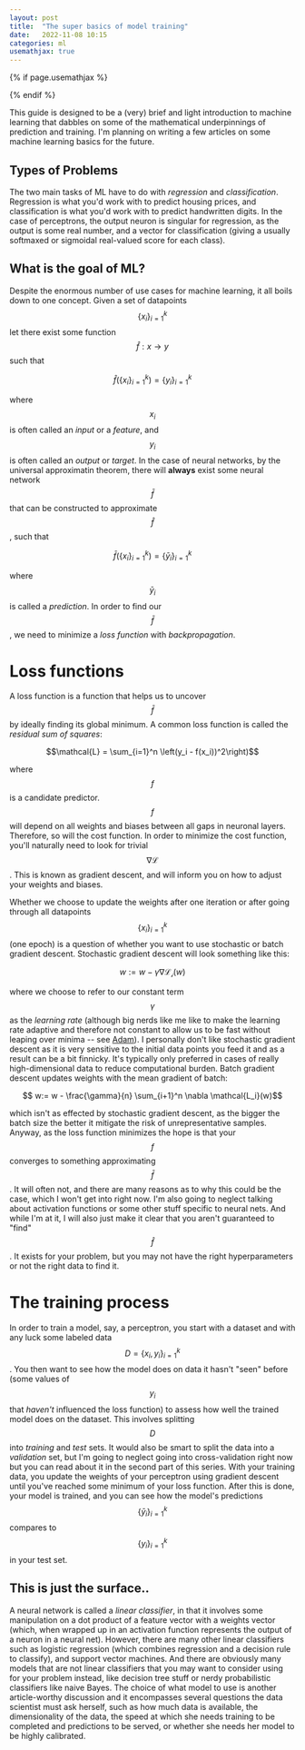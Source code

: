 ```yaml
---
layout: post
title:  "The super basics of model training"
date:   2022-11-08 10:15
categories: ml
usemathjax: true
---
```


<!-- for mathjax support -->
{% if page.usemathjax %}
  <script type="text/x-mathjax-config">
    MathJax.Hub.Config({
    TeX: { equationNumbers: { autoNumber: "AMS" } }
    });
  </script>
  <script type="text/javascript" async src="https://cdn.mathjax.org/mathjax/latest/MathJax.js?config=TeX-AMS-MML_HTMLorMML"></script>
{% endif %}

This guide is designed to be a (very) brief and light introduction to machine learning that dabbles on some of the mathematical underpinnings of prediction and training. I'm planning on writing a few articles on some machine learning basics for the future.

## Types of Problems
The two main tasks of ML have to do with *regression* and *classification*. Regression is what you'd work with to predict housing prices, and classification is what you'd work with to predict handwritten digits. In the case of perceptrons, the output neuron is singular for regression, as the output is some real number, and a vector for classification (giving a usually softmaxed or sigmoidal real-valued score for each class). 

## What is the goal of ML?
Despite the enormous number of use cases for machine learning, it all boils down to one concept. Given a set of datapoints $$\{x_i\}_{i=1}^{k}$$ let there exist some function $$\hat f: x \to y$$ such that 

$$\hat f \left(\{x_i\}_{i=1}^{k}\right) = \{y_i\}_{i=1}^{k}$$

where $$x_i$$ is often called an *input* or a *feature*, and $$y_i$$ is often called an *output* or *target*. In the case of neural networks, by the universal approximatin theorem, there will **always** exist some neural network $$\bar f$$ that can be constructed to approximate $$\hat f$$, such that

$$\bar f \left(\{x_i\}_{i=1}^{k}\right) = \{\bar y_i\}_{i=1}^{k}$$

where $$\bar y_i$$ is called a *prediction*. In order to find our $$\bar f$$, we need to minimize a *loss function* with *backpropagation*. 

# Loss functions
A loss function is a function that helps us to uncover $$\bar f$$ by ideally finding its global minimum. A common loss function is called the *residual sum of squares*:

$$\mathcal{L} = \sum_{i=1}^n \left(y_i - f(x_i))^2\right)$$

where $$f$$ is a candidate predictor. $$f$$ will depend on all weights and biases between all gaps in neuronal layers. Therefore, so will the cost function. In order to minimize the cost function, you'll naturally need to look for trivial $$\nabla \mathcal{L}$$. This is known as gradient descent, and will inform you on how to adjust your weights and biases.

Whether we choose to update the weights after one iteration or after going through all datapoints $$\{x_i\}_{i=1}^{k}$$ (one epoch) is a question of whether you want to use stochastic or batch gradient descent. Stochastic gradient descent will look something like this:

$$ w:= w - \gamma \nabla \mathcal{L_i}(w)$$

where we choose to refer to our constant term $$\gamma$$ as the *learning rate* (although big nerds like me like to make the learning rate adaptive and therefore not constant to allow us to be fast without leaping over minima -- see [Adam](https://arxiv.org/abs/1412.6980)). I personally don't like stochastic gradient descent as it is very sensitive to the initial data points you feed it and as a result can be a bit finnicky. It's typically only preferred in cases of really high-dimensional data to reduce computational burden. Batch gradient descent updates weights with the mean gradient of batch:

$$ w:= w - \frac{\gamma}{n} \sum_{i+1}^n \nabla \mathcal{L_i}(w)$$

which isn't as effected by stochastic gradient descent, as the bigger the batch size the better it mitigate the risk of unrepresentative samples. Anyway, as the loss function minimizes the hope is that your $$f$$ converges to something approximating $$\bar f$$. It will often not, and there are many reasons as to why this could be the case, which I won't get into right now. I'm also going to neglect talking about activation functions or some other stuff specific to neural nets. And while I'm at it, I will also just make it clear that you aren't guaranteed to "find" $$\hat f$$. It exists for your problem, but you may not have the right hyperparameters or not the right data to find it. 

# The training process
In order to train a model, say, a perceptron, you start with a dataset and with any luck some labeled data $$
D = \{x_i,y_i\}_{i=1}^{k}$$. You then want to see how the model does on data it hasn't "seen" before (some values of $$y_i$$ that *haven't* influenced the loss function) to assess how well the trained model does on the dataset. This involves splitting $$D$$ into *training* and *test* sets. It would also be smart to split the data into a *validation* set, but I'm going to neglect going into cross-validation right now but you can read about it in the second part of this series. With your training data, you update the weights of your perceptron using gradient descent until you've reached some minimum of your loss function. After this is done, your model is trained, and you can see how the model's predictions $$\{\bar y_i\}_{i=1}^{k}$$ compares to $$\{y_i\}_{i=1}^{k}$$ in your test set.

## This is just the surface..
A neural network is called a *linear classifier*, in that it involves some manipulation on a dot product of a feature vector with a weights vector (which, when wrapped up in an activation function represents the output of a neuron in a neural net). However, there are many other linear classifiers such as logistic regression (which combines regression and a decision rule to classify), and support vector machines. And there are obviously many models that are not linear classifiers that you may want to consider using for your problem instead, like decision tree stuff or nerdy probabilistic classifiers like naive Bayes. The choice of what model to use is another article-worthy discussion and it encompasses several questions the data scientist must ask herself, such as how much data is available, the dimensionality of the data, the speed at which she needs training to be completed and predictions to be served, or whether she needs her model to be highly calibrated. 


